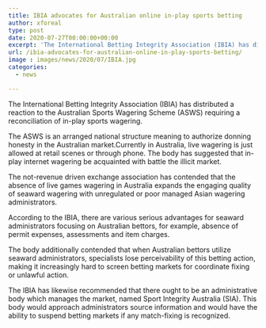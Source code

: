 ```yaml
---
title: IBIA advocates for Australian online in-play sports betting
author: xforeal 
type: post
date: 2020-07-27T00:00:00+00:00
excerpt: 'The International Betting Integrity Association (IBIA) has distributed a reaction to the Australian Sports Wagering Scheme (ASWS) requiring a mix of in-play sports betting '
url: /ibia-advocates-for-australian-online-in-play-sports-betting/
image : images/news/2020/07/IBIA.jpg
categories:
  - news

---
```

The International Betting Integrity Association (IBIA) has distributed a reaction to the Australian Sports Wagering Scheme (ASWS) requiring a reconciliation of in-play sports wagering. 

The ASWS is an arranged national structure meaning to authorize donning honesty in the Australian market.Currently in Australia, live wagering is just allowed at retail scenes or through phone. The body has suggested that in-play internet wagering be acquainted with battle the illicit market. 

The not-revenue driven exchange association has contended that the absence of live games wagering in Australia expands the engaging quality of seaward wagering with unregulated or poor managed Asian wagering administrators. 

According to the IBIA, there are various serious advantages for seaward administrators focusing on Australian bettors, for example, absence of permit expenses, assessments and item charges. 

The body additionally contended that when Australian bettors utilize seaward administrators, specialists lose perceivability of this betting action, making it increasingly hard to screen betting markets for coordinate fixing or unlawful action. 

The IBIA has likewise recommended that there ought to be an administrative body which manages the market, named Sport Integrity Australia (SIA). This body would approach administrators source information and would have the ability to suspend betting markets if any match-fixing is recognized.